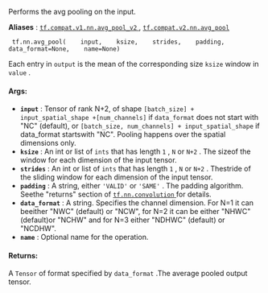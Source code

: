 Performs the avg pooling on the input.

**Aliases** : [ `tf.compat.v1.nn.avg_pool_v2` ](/api_docs/python/tf/nn/avg_pool), [ `tf.compat.v2.nn.avg_pool` ](/api_docs/python/tf/nn/avg_pool)

```
 tf.nn.avg_pool(    input,    ksize,    strides,    padding,    data_format=None,    name=None) 
```

Each entry in  `output`  is the mean of the corresponding size  `ksize` window in  `value` .

#### Args:
- **`input`** :  Tensor of rank N+2, of shape  `[batch_size] + input_spatial_shape +[num_channels]`  if  `data_format`  does not start with "NC" (default), or `[batch_size, num_channels] + input_spatial_shape`  if data_format startswith "NC". Pooling happens over the spatial dimensions only.
- **`ksize`** : An int or list of  `ints`  that has length  `1` ,  `N`  or  `N+2` . The sizeof the window for each dimension of the input tensor.
- **`strides`** : An int or list of  `ints`  that has length  `1` ,  `N`  or  `N+2` . Thestride of the sliding window for each dimension of the input tensor.
- **`padding`** : A string, either  `'VALID'`  or  `'SAME'` . The padding algorithm. Seethe "returns" section of [ `tf.nn.convolution` ](https://tensorflow.google.cn/api_docs/python/tf/nn/convolution) for details.
- **`data_format`** : A string. Specifies the channel dimension. For N=1 it can beeither "NWC" (default) or "NCW", for N=2 it can be either "NHWC" (default)or "NCHW" and for N=3 either "NDHWC" (default) or "NCDHW".
- **`name`** : Optional name for the operation.


#### Returns:
A  `Tensor`  of format specified by  `data_format` .The average pooled output tensor.

